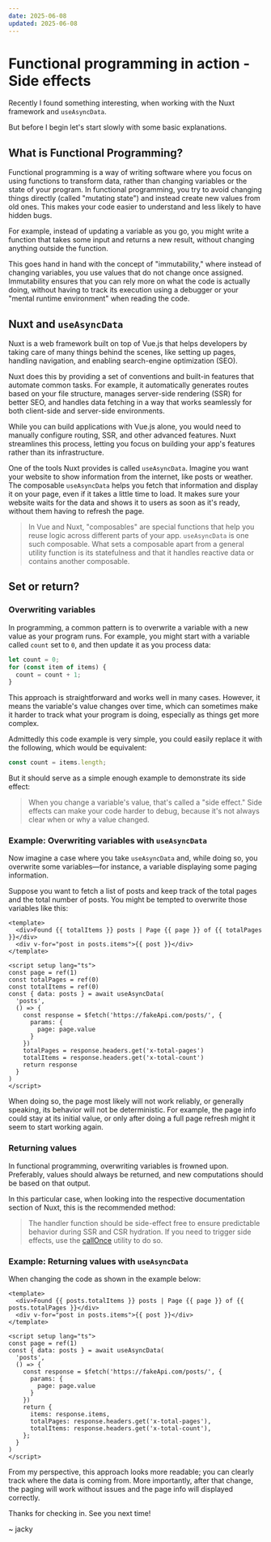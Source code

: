 ```yaml
---
date: 2025-06-08
updated: 2025-06-08
---
```


# Functional programming in action - Side effects

Recently I found something interesting, when working with the Nuxt framework and `useAsyncData`.

But before I begin let's start slowly with some basic explanations.

## What is Functional Programming?

Functional programming is a way of writing software where you focus on using functions to transform data, rather than changing variables or the state of your program. In functional programming, you try to avoid changing things directly (called "mutating state") and instead create new values from old ones. This makes your code easier to understand and less likely to have hidden bugs.

For example, instead of updating a variable as you go, you might write a function that takes some input and returns a new result, without changing anything outside the function.

This goes hand in hand with the concept of "immutability," where instead of changing variables, you use values that do not change once assigned. Immutability ensures that you can rely more on what the code is actually doing, without having to track its execution using a debugger or your "mental runtime environment" when reading the code.

## Nuxt and `useAsyncData`

Nuxt is a web framework built on top of Vue.js that helps developers by taking care of many things behind the scenes, like setting up pages, handling navigation, and enabling search-engine optimization (SEO). 

Nuxt does this by providing a set of conventions and built-in features that automate common tasks. For example, it automatically generates routes based on your file structure, manages server-side rendering (SSR) for better SEO, and handles data fetching in a way that works seamlessly for both client-side and server-side environments.

While you can build applications with Vue.js alone, you would need to manually configure routing, SSR, and other advanced features. Nuxt streamlines this process, letting you focus on building your app's features rather than its infrastructure.

One of the tools Nuxt provides is called `useAsyncData`. Imagine you want your website to show information from the internet, like posts or weather. The composable `useAsyncData` helps you fetch that information and display it on your page, even if it takes a little time to load. It makes sure your website waits for the data and shows it to users as soon as it's ready, without them having to refresh the page.

> In Vue and Nuxt, "composables" are special functions that help you reuse logic across different parts of your app. `useAsyncData` is one such composable. What sets a composable apart from a general utility function is its statefulness and that it handles reactive data or contains another composable.

## Set or return?

### Overwriting variables

In programming, a common pattern is to overwrite a variable with a new value as your program runs. For example, you might start with a variable called `count` set to `0`, and then update it as you process data:

```js
let count = 0;
for (const item of items) {
  count = count + 1;
}
```

This approach is straightforward and works well in many cases. However, it means the variable's value changes over time, which can sometimes make it harder to track what your program is doing, especially as things get more complex.

Admittedly this code example is very simple, you could easily replace it with the following, which would be equivalent:

```js
const count = items.length;
```

But it should serve as a simple enough example to demonstrate its side effect:

> When you change a variable's value, that's called a "side effect." Side effects can make your code harder to debug, because it's not always clear when or why a value changed.

### Example: Overwriting variables with `useAsyncData`

Now imagine a case where you take `useAsyncData` and, while doing so, you overwrite some variables—for instance, a variable displaying some paging information.

Suppose you want to fetch a list of posts and keep track of the total pages and the total number of posts. You might be tempted to overwrite those variables like this:

```vue
<template>
  <div>Found {{ totalItems }} posts | Page {{ page }} of {{ totalPages }}</div>
  <div v-for="post in posts.items">{{ post }}</div>
</template>

<script setup lang="ts">
const page = ref(1)
const totalPages = ref(0)
const totalItems = ref(0)
const { data: posts } = await useAsyncData(
  'posts',
  () => {
    const response = $fetch('https://fakeApi.com/posts/', {
      params: {
        page: page.value
      }
    })
    totalPages = response.headers.get('x-total-pages')
    totalItems = response.headers.get('x-total-count')
    return response
  }
)
</script>
```
When doing so, the page most likely will not work reliably, or generally speaking, its behavior will not be deterministic. For example, the page info could stay at its initial value, or only after doing a full page refresh might it seem to start working again.

### Returning values

In functional programming, overwriting variables is frowned upon. Preferably, values should always be returned, and new computations should be based on that output.

In this particular case, when looking into the respective documentation section of Nuxt, this is the recommended method:

> The handler function should be side-effect free to ensure predictable behavior during SSR and CSR hydration. If you need to trigger side effects, use the [callOnce](https://nuxt.com/docs/api/utils/call-once) utility to do so.

### Example: Returning values with `useAsyncData`

When changing the code as shown in the example below:

```vue
<template>
  <div>Found {{ posts.totalItems }} posts | Page {{ page }} of {{ posts.totalPages }}</div>
  <div v-for="post in posts.items">{{ post }}</div>
</template>

<script setup lang="ts">
const page = ref(1)
const { data: posts } = await useAsyncData(
  'posts',
  () => {
    const response = $fetch('https://fakeApi.com/posts/', {
      params: {
        page: page.value
      }
    })
    return {
      items: response.items,
      totalPages: response.headers.get('x-total-pages'),
      totalItems: response.headers.get('x-total-count'),
    };
  }
)
</script>
```

From my perspective, this approach looks more readable; you can clearly track where the data is coming from. More importantly, after that change, the paging will work without issues and the page info will displayed correctly.

Thanks for checking in. See you next time!

~ jacky

